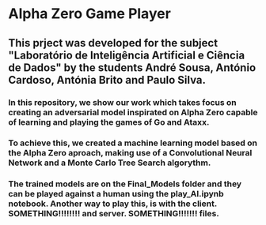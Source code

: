 # Alpha Zero Game Player
 
## This prject was developed for the subject "Laboratório de Inteligência Artificial e Ciência de Dados" by the students André Sousa, António Cardoso, Antónia Brito and Paulo Silva.

### In this repository, we show our work which takes focus on creating an adversarial model inspirated on Alpha Zero capable of learning and playing the games of Go and Ataxx.

### To achieve this, we created a machine learning model based on the Alpha Zero aproach, making use of a Convolutional Neural Network and a Monte Carlo Tree Search algorythm.

### The trained models are on the Final_Models folder and they can be played against a human using the play_AI.ipynb notebook. Another way to play this, is with the client. SOMETHING!!!!!!!! and server. SOMETHING!!!!!!! files.

### 